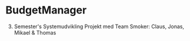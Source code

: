 # BudgetManager
3. Semester's Systemudvikling Projekt med Team Smoker: Claus, Jonas, Mikael &amp; Thomas
